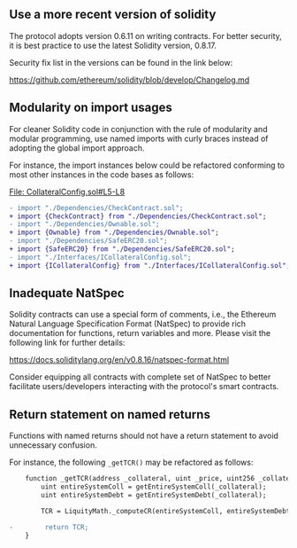 ## Use a more recent version of solidity
The protocol adopts version 0.6.11 on writing contracts. For better security, it is best practice to use the latest Solidity version, 0.8.17.

Security fix list in the versions can be found in the link below:

https://github.com/ethereum/solidity/blob/develop/Changelog.md

## Modularity on import usages
For cleaner Solidity code in conjunction with the rule of modularity and modular programming, use named imports with curly braces instead of adopting the global import approach.

For instance, the import instances below could be refactored conforming to most other instances in the code bases as follows:

[File: CollateralConfig.sol#L5-L8](https://github.com/code-423n4/2023-02-ethos/blob/main/Ethos-Core/contracts/CollateralConfig.sol#L5-L8)

```diff
- import "./Dependencies/CheckContract.sol";
+ import {CheckContract} from "./Dependencies/CheckContract.sol";
- import "./Dependencies/Ownable.sol";
+ import {Ownable} from "./Dependencies/Ownable.sol";
- import "./Dependencies/SafeERC20.sol";
+ import {SafeERC20} from "./Dependencies/SafeERC20.sol";
- import "./Interfaces/ICollateralConfig.sol";
+ import {ICollateralConfig} from "./Interfaces/ICollateralConfig.sol";
```
## Inadequate NatSpec
Solidity contracts can use a special form of comments, i.e., the Ethereum Natural Language Specification Format (NatSpec) to provide rich documentation for functions, return variables and more. Please visit the following link for further details:

https://docs.soliditylang.org/en/v0.8.16/natspec-format.html

Consider equipping all contracts with complete set of NatSpec to better facilitate users/developers interacting with the protocol's smart contracts.

## Return statement on named returns

Functions with named returns should not have a return statement to avoid unnecessary confusion.

For instance, the following `_getTCR()` may be refactored as follows:

```diff
    function _getTCR(address _collateral, uint _price, uint256 _collateralDecimals) internal view returns (uint TCR) {
        uint entireSystemColl = getEntireSystemColl(_collateral);
        uint entireSystemDebt = getEntireSystemDebt(_collateral);

        TCR = LiquityMath._computeCR(entireSystemColl, entireSystemDebt, _price, _collateralDecimals);

-        return TCR;
    }
``` 
